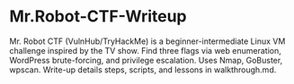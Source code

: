 # Mr.Robot-CTF-Writeup
Mr. Robot CTF (VulnHub/TryHackMe) is a beginner-intermediate Linux VM challenge inspired by the TV show. Find three flags via web enumeration, WordPress brute-forcing, and privilege escalation. Uses Nmap, GoBuster, wpscan. Write-up details steps, scripts, and lessons in walkthrough.md. 
